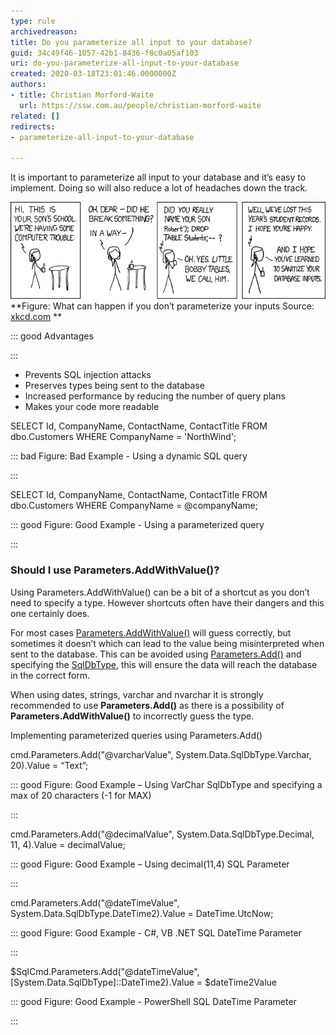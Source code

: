 ```yaml
---
type: rule
archivedreason: 
title: Do you parameterize all input to your database?
guid: 34c49f46-1057-42b1-8436-f8c0a05af103
uri: do-you-parameterize-all-input-to-your-database
created: 2020-03-18T23:01:46.0000000Z
authors:
- title: Christian Morford-Waite
  url: https://ssw.com.au/people/christian-morford-waite
related: []
redirects:
- parameterize-all-input-to-your-database

---
```


It is important to parameterize all input to your database and it’s easy to implement.
Doing so will also reduce a lot of headaches down the track.

 ![ParameterizeSqlInputsXKCD.png](ParameterizeSqlInputsXKCD.png) **Figure: What can happen if you don’t parameterize your inputs
Source: [xkcd.com](https://xkcd.com/327/)
** 

<!--endintro-->




::: good
Advantages

:::


* Prevents SQL injection attacks
* Preserves types being sent to the database
* Increased performance by reducing the number of query plans
* Makes your code more readable


SELECT Id, CompanyName, ContactName, ContactTitle
FROM dbo.Customers
WHERE CompanyName = 'NorthWind';


::: bad
Figure: Bad Example - Using a dynamic SQL query

:::


SELECT Id, CompanyName, ContactName, ContactTitle
FROM dbo.Customers
WHERE CompanyName = @companyName;


::: good
Figure: Good Example - Using a parameterized query

:::


### Should I use Parameters.AddWithValue()?


Using Parameters.AddWithValue() can be a bit of a shortcut as you don’t need to specify a type. However shortcuts often have their dangers and this one certainly does.

For most cases [Parameters.AddWithValue()](https://docs.microsoft.com/en-us/dotnet/api/system.data.sqlclient.sqlparametercollection.addwithvalue?view=netframework-4.8) will guess correctly, but sometimes it doesn’t which can lead to the value being misinterpreted when sent to the database. This can be avoided using [Parameters.Add()](https://docs.microsoft.com/en-us/dotnet/api/system.data.sqlclient.sqlparametercollection.add?view=netframework-4.8) and specifying the [SqlDbType](https://docs.microsoft.com/en-us/dotnet/api/system.data.sqldbtype?view=netframework-4.8), this will ensure the data will reach the database in the correct form.

When using dates, strings, varchar and nvarchar it is strongly recommended to use  **Parameters.Add()** as there is a possibility of  **Parameters.AddWithValue()** to incorrectly guess the type.

Implementing parameterized queries using Parameters.Add()

cmd.Parameters.Add("@varcharValue", System.Data.SqlDbType.Varchar, 20).Value = “Text”;


::: good
Figure: Good Example – Using VarChar SqlDbType and specifying a max of 20 characters (-1 for MAX)

:::


cmd.Parameters.Add("@decimalValue", System.Data.SqlDbType.Decimal, 11, 4).Value = decimalValue;


::: good
Figure: Good Example – Using decimal(11,4) SQL Parameter

:::


cmd.Parameters.Add("@dateTimeValue", System.Data.SqlDbType.DateTime2).Value = DateTime.UtcNow;


::: good
Figure: Good Example - C#, VB .NET SQL DateTime Parameter

:::


$SqlCmd.Parameters.Add("@dateTimeValue", [System.Data.SqlDbType]::DateTime2).Value = $dateTime2Value


::: good
Figure: Good Example - PowerShell SQL DateTime Parameter

:::
